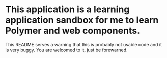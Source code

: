 # This application is a learning application sandbox for me to learn Polymer and web components.

This README serves a warning that this is probably not usable code and it is very buggy.  You are welcomed to it, just
be forewarned.

